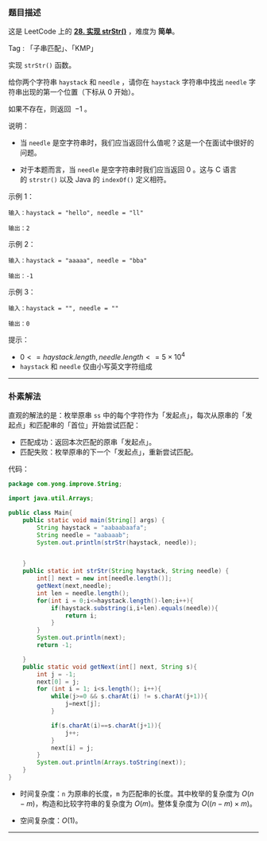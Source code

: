 ### 题目描述

这是 LeetCode 上的 **[28. 实现 strStr()](https://leetcode-cn.com/problems/implement-strstr/solution/shua-chuan-lc-shuang-bai-po-su-jie-fa-km-tb86/)** ，难度为 **简单**。

Tag : 「子串匹配」、「KMP」

实现 `strStr()` 函数。

给你两个字符串 `haystack` 和 `needle` ，请你在 `haystack` 字符串中找出 `needle` 字符串出现的第一个位置（下标从 $0$ 开始）。

如果不存在，则返回  $-1$ 。 

说明：

* 当 `needle` 是空字符串时，我们应当返回什么值呢？这是一个在面试中很好的问题。

* 对于本题而言，当 `needle` 是空字符串时我们应当返回 $0$ 。这与 C 语言的 `strstr()` 以及 Java 的 `indexOf()` 定义相符。

示例 1：

```
输入：haystack = "hello", needle = "ll"

输出：2
```

示例 2：

```
输入：haystack = "aaaaa", needle = "bba"

输出：-1
```

示例 3：

```
输入：haystack = "", needle = ""

输出：0
```

提示：

* $0 <= haystack.length, needle.length <= 5 \times 10^4$
* `haystack` 和 `needle` 仅由小写英文字符组成

---

### 朴素解法

直观的解法的是：枚举原串 `ss` 中的每个字符作为「发起点」，每次从原串的「发起点」和匹配串的「首位」开始尝试匹配：

* 匹配成功：返回本次匹配的原串「发起点」。
* 匹配失败：枚举原串的下一个「发起点」，重新尝试匹配。

代码：

```Java
package com.yong.improve.String;

import java.util.Arrays;

public class Main{
    public static void main(String[] args) {
        String haystack = "aabaabaafa";
        String needle = "aabaaab";
        System.out.println(strStr(haystack, needle));


    }
    public static int strStr(String haystack, String needle) {
        int[] next = new int[needle.length()];
        getNext(next,needle);
        int len = needle.length();
        for(int i = 0;i<=haystack.length()-len;i++){
            if(haystack.substring(i,i+len).equals(needle)){
                return i;
            }
        }
        System.out.println(next);
        return -1;

    }
    public static void getNext(int[] next, String s){
        int j = -1;
        next[0] = j;
        for (int i = 1; i<s.length(); i++){
            while(j>=0 && s.charAt(i) != s.charAt(j+1)){
                j=next[j];
            }

            if(s.charAt(i)==s.charAt(j+1)){
                j++;
            }
            next[i] = j;
        }
        System.out.println(Arrays.toString(next));
    }
}


```

* 时间复杂度：`n` 为原串的长度，`m` 为匹配串的长度。其中枚举的复杂度为 $O(n - m)$，构造和比较字符串的复杂度为 $O(m)$。整体复杂度为 $O((n - m) \times m)$。

* 空间复杂度：$O(1)$。

---

### 


